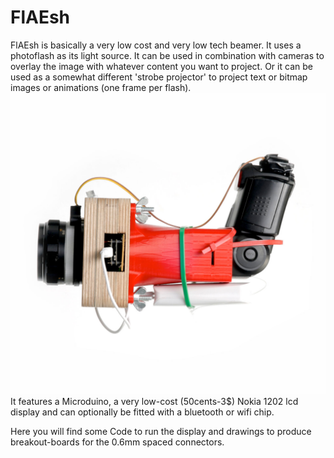 # FlAEsh
FlAEsh is basically a very low cost and very low tech beamer. It uses a photoflash as its light source. It can be used in combination with cameras to overlay the image with whatever content you want to project. Or it can be used as a somewhat different 'strobe projector' to project text or bitmap images or animations (one frame per flash).
![](https://github.com/raeuberstehler/FlAEsh/blob/master/Images/FlAEsh.jpg?raw=true)
It features a Microduino, a very low-cost (50cents-3$) Nokia 1202 lcd display and can optionally be fitted with a bluetooth or wifi chip.

Here you will find some Code to run the display and drawings to produce breakout-boards for the 0.6mm spaced connectors.



